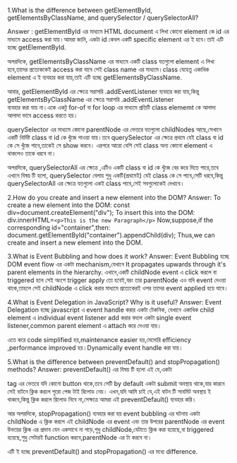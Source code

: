 1.What is the difference between getElementById, getElementsByClassName, and querySelector / querySelectorAll?

Answer :
getElementById এর মাধ্যমে HTML document এ লিখা কোনো element কে id এর মাধ্যমে 
access করা যায়।আমরা জানি, একটা id কেবল একটি specific element এর ই হবে।তাই
এটি হচ্ছে getElementById.

অপরদিকে, getElementsByClassName এর মাধ্যমে একটি class যতগুলো element এ লিখা হবে,তাদের
প্রত্যেককেই access করা যাবে সেই class name এর মাধ্যমে।class যেহেতু একাধিক element এ ই 
ব্যবহার করা যায়,তাই এটি হচ্ছে getElementsByClassName.

 আবার, getElementById এর ক্ষেত্রে সরাসরি .addEventListener 
ব্যবহার করা যায়,কিন্তু getElementsByClassName এর ক্ষেত্রে সরাসরি .addEventListener  
ব্যবহার করা যায় না।একে একটু for-of বা for loop এর মাধ্যমে প্রতিটি class elememt কে
আলাদা আলাদা ভাবে access করতে হয়।

querySelector এর মাধ্যমে কোনো parentNode এর ভেতরে যতগুলো childNodes আছে,সেখানে
 একটি নির্দিষ্ট class বা id কে খুঁজে পাওয়া যায়।তবে querySelector 
এর ক্ষেত্রে প্রথমে যেই class বা id কে সে খুঁজে পাবে,তাকেই সে show করবে।
এরপরে আরো বেশি সেই class অন্য কোনো element এ থাকলেও তাকে ধরবে না।

অপরদিকে, querySelectorAll এর ক্ষেত্রে ,এটিও একটি class বা id কে খুঁজে বের করে 
দিতে পারে,তবে এখানে বিষয় টি হলো, querySelector বেলায় শুধু একটি(প্রথমেই) যেই class 
কে সে পাবে,সেটি ধরবে,কিন্তু querySelectorAll এর ক্ষেত্রে যতগুলো একই class পাবে,সেই 
সবগুলোকেই দেখাবে।

2.How do you create and insert a new element into the DOM?
Answer:
To create a new element into the DOM:
const div=document.createElement("div");
To insert this into the DOM:
div.innerHTML=`<p>This is the new Paragraph</p>`
Now,suppose,if the corresponding id="container",then:
document.getElementById("container").appendChild(div);
Thus,we can create and insert a new element into the DOM.

3.What is Event Bubbling and how does it work?
Answer: 
Event Bubbling হচ্ছে DOM event flow এর একটা mechanism,যেখানে 
It propagates upwards through it's parent elements in the hierarchy.
এখানে,একটি childNode event এ click করলে বা triggered হলে সেই অংশে trigger apply তো হবেই,বরং তার 
parentNode এও যদি event দেওয়া থাকে,তাহলে সেই childNode এ click করার মাধ্যমে
 প্রত্যেকেরই ওপর তাদের event applied হয়ে যাবে।


4.What is Event Delegation in JavaScript? Why is it useful?
Answer:
Event Delegation হচ্ছে javascript এ event handle করার একটা টেকনিক,
যেখানে একাধিক child element এ individual event listener add করার বদলে
একটা single event listener,common parent element এ attach করে দেওয়া যায়।

এতে করে code simplified হয়,maintenance easier হয়,মেমোরি efficiency ,performance
improved হয়।Dynamically event handle করা যায়।

5.What is the difference between preventDefault() and stopPropagation() methods?
Answer: 
preventDefault() এর বিষয় টি হলো এই যে,একটা <form> tag এর ভেতরে যদি কোনো button থাকে,তবে সেটি by default একটা submit অবস্থায় থাকে,যার কারনে সেই বাটনে ক্লিক করলে পুরো পেজ টাই রিলোড নেয়।
এখন,যদি আমি চাই যে,এই বাটন টি সাবমিট অবস্থায় ই থাকবে,কিন্তু ক্লিক করলে রিলোড নিবে না,সেক্ষত্রে আমরা এই preventDefault() ব্যবহার করি।

আর অপরদিকে,  stopPropagation() ব্যবহার করা হয় event bubbling এর ঘটনায় একটা childNode এ ক্লিক করলে এই childNode এর event এবং তার উপরের parentNode এর event উভয়ের ক্লিক এর প্রভাব যেন একসাথে না পড়ে,শুধু childNode,যেটাতে ক্লিক করা হয়েছে,বা triggered হয়েছে,শুধু সেটারই function করবে,parentNode এর টা করবে না।

এটি ই হচ্ছে preventDefault() and stopPropagation() এর মধ্যে difference.
